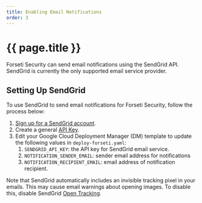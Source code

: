 ```yaml
---
title: Enabling Email Notifications
order: 3 
---
```

#  {{ page.title }}

Forseti Security can send email notifications using the SendGrid API. SendGrid
is currently the only supported email service provider.

## Setting Up SendGrid

To use SendGrid to send email notifications for Forseti Security, follow the
process below:

1.  [Sign up for a SendGrid account](https://sendgrid.com/).
1.  Create a general [API
    Key](https://sendgrid.com/docs/User_Guide/Settings/api_keys.html).
1.  Edit your Google Cloud Deployment Manager (DM) template to update the
    following values in `deploy-forseti.yaml`:
    1.  `SENDGRID_API_KEY`: the API key for SendGrid email service.
    1.  `NOTIFICATION_SENDER_EMAIL`: sender email address for notifications
    1.  `NOTIFICATION_RECIPIENT_EMAIL`: email address of notification recipient.

Note that SendGrid automatically includes an invisible tracking pixel in your
emails. This may cause email warnings about opening images. To disable this,
disable SendGrid [Open
Tracking](https://sendgrid.com/docs/User_Guide/Settings/tracking.html#-Open-Tracking).
